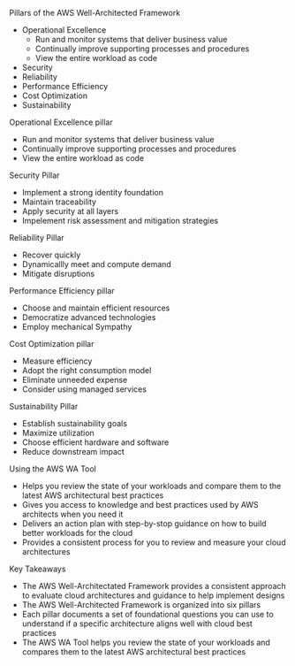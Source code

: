 Pillars of the AWS Well-Architected Framework 
- Operational Excellence 
	- Run and monitor systems that deliver business value 
	- Continually improve supporting processes and procedures 
	- View the entire workload as code 
- Security 
- Reliability 
- Performance Efficiency 
- Cost Optimization 
- Sustainability 

Operational Excellence pillar
- Run and monitor systems that deliver business value 
- Continually improve supporting processes and procedures 
- View the entire workload as code 

Security Pillar 
- Implement a strong identity foundation 
- Maintain traceability 
- Apply security at all layers 
- Impelement risk assessment and mitigation strategies 

Reliability Pillar 
- Recover quickly 
- Dynamicallly meet and compute demand 
- Mitigate disruptions 

Performance Efficiency pillar 
- Choose and maintain efficient resources 
- Democratize advanced technologies
- Employ mechanical Sympathy 

Cost Optimization pillar 
- Measure efficiency 
- Adopt the right consumption model 
- Eliminate unneeded expense 
- Consider using managed services 

Sustainability Pillar 
- Establish sustainability goals 
- Maximize utilization 
- Choose efficient hardware and software 
- Reduce downstream impact 

Using the AWS WA Tool 
- Helps you review the state of your workloads and compare them to the latest AWS architectural best practices 
- Gives you access to knowledge and best practices used by AWS architects when you need it 
- Delivers an action plan with step-by-stop guidance on how to build better workloads for the cloud
- Provides a consistent process for you to review and measure your cloud architectures 

Key Takeaways
- The AWS Well-Architectated Framework provides a consistent approach to evaluate cloud architectures and guidance to help implement designs 
- The AWS Well-Architected Framework is organized into six pillars 
- Each pillar documents a set of foundational questions you can use to understand if a specific architecture aligns well with cloud best practices 
- The AWS WA Tool helps you review the state of your workloads and compares them to the latest AWS architectural best practices 
